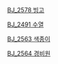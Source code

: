 [BJ_2578 빙고](https://www.acmicpc.net/problem/2578)

[BJ_2491 수열](https://www.acmicpc.net/problem/2491)

[BJ_2563 색종이](https://www.acmicpc.net/problem/2563)

[BJ_2564 경비원](https://www.acmicpc.net/problem/2564)



